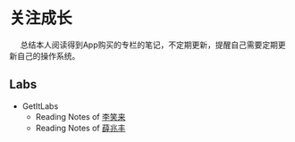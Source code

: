 # 关注成长  

&nbsp;&nbsp;&nbsp;&nbsp; 总结本人阅读得到App购买的专栏的笔记，不定期更新，提醒自己需要定期更新自己的操作系统。

## Labs

+ GetItLabs  
    - Reading Notes of [李笑来](./Readings/Lab-LiXiaoLai.md)  
    - Reading Notes of [薛兆丰](./Readings/Lab-XueZhaoFeng.md)   
